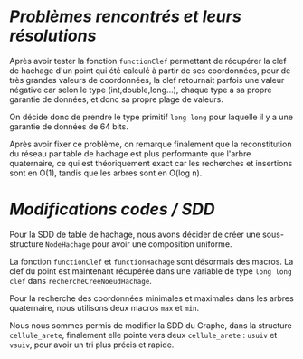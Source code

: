 # *Problèmes rencontrés et leurs résolutions*

Après avoir tester la fonction ```functionClef``` permettant de récupérer la clef de hachage d'un point qui été calculé à partir de ses coordonnées, pour de très grandes valeurs de coordonnées, la clef retournait parfois une valeur négative car selon le type (int,double,long...), chaque type a sa propre garantie de données, et donc sa propre plage de valeurs.

On décide donc de prendre le type primitif ```long long``` pour laquelle il y a une garantie de données de 64 bits.

Après avoir fixer ce problème, on remarque finalement que la reconstitution du réseau par table de hachage est plus performante que l'arbre quaternaire, ce qui est théoriquement exact car les recherches et insertions sont en O(1), tandis que les arbres sont en O(log n).

# *Modifications codes / SDD*

Pour la SDD de table de hachage, nous avons décider de créer une sous-structure ```NodeHachage``` pour avoir une composition uniforme. 

La fonction ```functionClef``` et ```functionHachage``` sont désormais des macros. La clef du point est maintenant récupérée dans une variable de type ```long long clef``` dans ```rechercheCreeNoeudHachage```.

Pour la recherche des coordonnées minimales et maximales dans les arbres quaternaire, nous utilisons deux macros ```max``` et ```min```.

Nous nous sommes permis de modifier la SDD du Graphe, dans la structure ```cellule_arete```, finalement elle pointe vers deux ```cellule_arete``` : ```usuiv``` et ```vsuiv```, pour avoir un tri plus précis et rapide.

